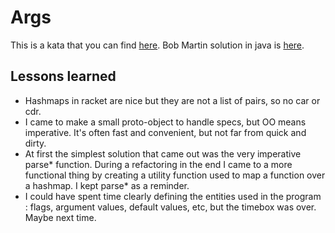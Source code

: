 Args
===

This is a kata that you can find [here](http://codingdojo.org/cgi-bin/wiki.pl?KataArgs). Bob Martin solution in java is [here](https://github.com/unclebob/javaargs/tree/master/src/com/objectmentor/utilities/args).

## Lessons learned
* Hashmaps in racket are nice but they are not a list of pairs, so no car or cdr.
* I came to make a small proto-object to handle specs, but OO means imperative. It's often fast and convenient, but not far from quick and dirty.
* At first the simplest solution that came out was the very imperative parse* function. During a refactoring in the end I came to a more functional thing by creating a utility function used to map a function over a hashmap. I kept parse* as a reminder.
* I could have spent time clearly defining the entities used in the program : flags, argument values, default values, etc, but the timebox was over. Maybe next time.
